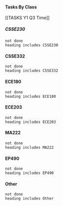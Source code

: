 #### Tasks By Class
[[TASKS Y1 Q3 Time]]
##### CSSE230
```tasks
not done
heading includes CSSE230
```

#### CSSE332
```tasks
not done
heading includes CSSE332

```
#### ECE180
```tasks
not done
heading includes ECE180

```
#### ECE203
```tasks
not done
heading includes ECE203

```
#### MA222
```tasks
not done
heading includes MA222

```
#### EP490
```tasks
not done
heading includes EP490

```
#### Other
```tasks
not done
heading includes Other

```